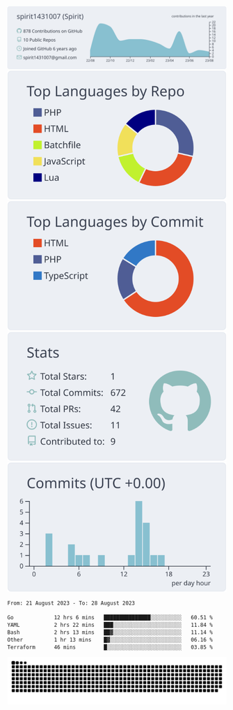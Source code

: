 [![](https://raw.githubusercontent.com/spirit1431007/spirit1431007/master/profile-summary-card-output/nord_bright/0-profile-details.svg)](https://git.io/spiritx)
[![](https://raw.githubusercontent.com/spirit1431007/spirit1431007/master/profile-summary-card-output/nord_bright/1-repos-per-language.svg)](https://git.io/spiritx) [![](https://raw.githubusercontent.com/spirit1431007/spirit1431007/master/profile-summary-card-output/nord_bright/2-most-commit-language.svg)](https://git.io/spiritx)
[![](https://raw.githubusercontent.com/spirit1431007/spirit1431007/master/profile-summary-card-output/nord_bright/3-stats.svg)](https://git.io/spiritx) [![](https://raw.githubusercontent.com/spirit1431007/spirit1431007/master/profile-summary-card-output/nord_bright/4-productive-time.svg)](https://git.io/spiritx)

<!--START_SECTION:waka-->

```txt
From: 21 August 2023 - To: 28 August 2023

Go             12 hrs 6 mins   ███████████████░░░░░░░░░░   60.51 %
YAML           2 hrs 22 mins   ███░░░░░░░░░░░░░░░░░░░░░░   11.84 %
Bash           2 hrs 13 mins   ██▓░░░░░░░░░░░░░░░░░░░░░░   11.14 %
Other          1 hr 13 mins    █▓░░░░░░░░░░░░░░░░░░░░░░░   06.16 %
Terraform      46 mins         █░░░░░░░░░░░░░░░░░░░░░░░░   03.85 %
```

<!--END_SECTION:waka-->

![contribution](https://github.com/spirit1431007/spirit1431007/blob/output/github-contribution-grid-snake.svg)
